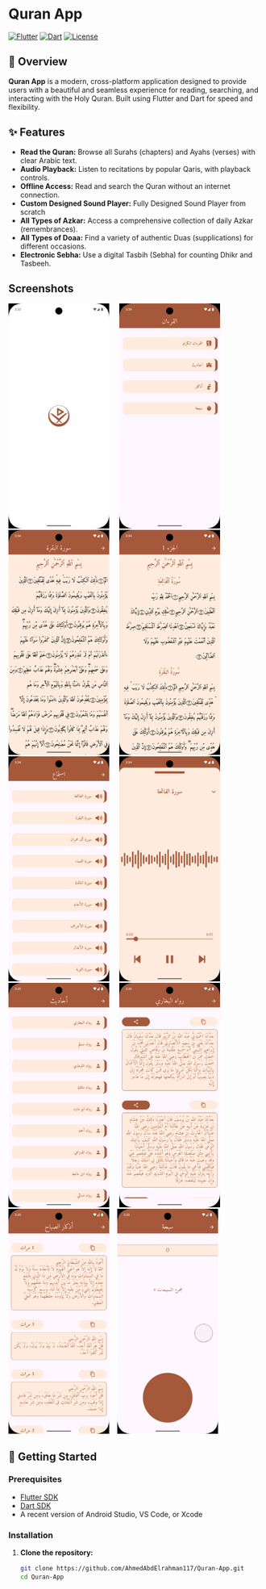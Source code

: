 # Quran App

[![Flutter](https://img.shields.io/badge/Flutter-Framework-blue)](https://flutter.dev/)
[![Dart](https://img.shields.io/badge/Dart-Language-blue)](https://dart.dev/)
[![License](https://img.shields.io/github/license/AhmedAbdElrahman117/Quran-App)](./LICENSE)

## 📖 Overview

**Quran App** is a modern, cross-platform application designed to provide users with a beautiful and seamless experience for reading, searching, and interacting with the Holy Quran. Built using Flutter and Dart for speed and flexibility.

## ✨ Features

- **Read the Quran:** Browse all Surahs (chapters) and Ayahs (verses) with clear Arabic text.
- **Audio Playback:** Listen to recitations by popular Qaris, with playback controls.
- **Offline Access:** Read and search the Quran without an internet connection.
- **Custom Designed Sound Player:** Fully Designed Sound Player from scratch
- **All Types of Azkar:** Access a comprehensive collection of daily Azkar (remembrances).
- **All Types of Doaa:** Find a variety of authentic Duas (supplications) for different occasions.
- **Electronic Sebha:** Use a digital Tasbih (Sebha) for counting Dhikr and Tasbeeh.

## Screenshots

<img src="screenshots/Screenshot_1757075609.png" width="200"> &nbsp;&nbsp;&nbsp; <img src="screenshots/Screenshot_1757075654.png" width="200"> &nbsp;&nbsp;&nbsp; <img src="screenshots/Screenshot_1757075665.png" width="200"> &nbsp;&nbsp;&nbsp; <img src="screenshots/Screenshot_1757075681.png" width="200"> &nbsp;&nbsp;&nbsp; <img src="screenshots/Screenshot_1757075695.png" width="200"> &nbsp;&nbsp;&nbsp; <img src="screenshots/Screenshot_1757075703.png" width="200"> &nbsp;&nbsp;&nbsp; <img src="screenshots/Screenshot_1757075733.png" width="200"> &nbsp;&nbsp;&nbsp; <img src="screenshots/Screenshot_1757075741.png" width="200"> &nbsp;&nbsp;&nbsp; <img src="screenshots/Screenshot_1757075749.png" width="200">&nbsp;&nbsp;&nbsp; <img src="screenshots/Screenshot_1757075757.png" width="200">

## 🚀 Getting Started

### Prerequisites

- [Flutter SDK](https://docs.flutter.dev/get-started/install)
- [Dart SDK](https://dart.dev/get-dart)
- A recent version of Android Studio, VS Code, or Xcode

### Installation

1. **Clone the repository:**
   ```bash
   git clone https://github.com/AhmedAbdElrahman117/Quran-App.git
   cd Quran-App

